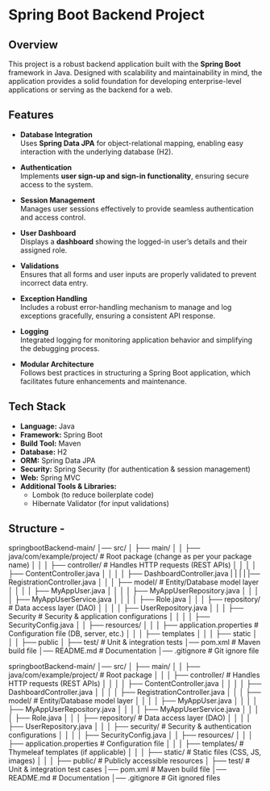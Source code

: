 # Spring Boot Backend Project

## Overview
This project is a robust backend application built with the **Spring Boot** framework in Java. Designed with scalability and maintainability in mind, the application provides a solid foundation for developing enterprise-level applications or serving as the backend for a web.

## Features
- **Database Integration**  
  Uses **Spring Data JPA** for object-relational mapping, enabling easy interaction with the underlying database (H2).

- **Authentication**  
  Implements **user sign-up and sign-in functionality**, ensuring secure access to the system.

- **Session Management**  
  Manages user sessions effectively to provide seamless authentication and access control.

- **User Dashboard**  
  Displays a **dashboard** showing the logged-in user’s details and their assigned role.

- **Validations**  
  Ensures that all forms and user inputs are properly validated to prevent incorrect data entry.

- **Exception Handling**  
  Includes a robust error-handling mechanism to manage and log exceptions gracefully, ensuring a consistent API response.

- **Logging**  
  Integrated logging for monitoring application behavior and simplifying the debugging process.

- **Modular Architecture**  
  Follows best practices in structuring a Spring Boot application, which facilitates future enhancements and maintenance.

## Tech Stack
- **Language:** Java 
- **Framework:** Spring Boot
- **Build Tool:** Maven
- **Database:**  H2 
- **ORM:** Spring Data JPA
- **Security:** Spring Security (for authentication & session management)
- **Web:** Spring MVC
- **Additional Tools & Libraries:** 
  - Lombok (to reduce boilerplate code)
  - Hibernate Validator (for input validations)

## Structure -
springbootBackend-main/
│── src/
│   ├── main/
│   │   ├── java/com/example/project/  # Root package (change as per your package name)
│   │   │   ├── controller/            # Handles HTTP requests (REST APIs)
│   │   │   │   ├── ContentController.java
│   │   │   │   ├── DashboardController.java
|   |   |   |   |── RegistrationController.java
│   │   │   ├── model/                   # Entity/Database model layer
│   │   │   │   ├── MyAppUser.java
│   │   │   │   ├── MyAppUserRepository.java
│   │   │   │   ├── MyAppUserService.java
│   │   │   │   ├── Role.java
│   │   │   ├── repository/             # Data access layer (DAO)
│   │   │   │   ├── UserRepository.java
│   │   │   ├── Security                  # Security & application configurations
│   │   │   │   ├── SecurityConfig.java
│   │   ├── resources/
│   │   │   ├── application.properties   # Configuration file (DB, server, etc.)
│   │   │   ├── templates
│   │   │   ├── static
│   │   │   ├── public
│   ├── test/                            # Unit & integration tests
│── pom.xml                              # Maven build file
│── README.md                            # Documentation
│── .gitignore                           # Git ignore file

springbootBackend-main/ │── src/ │ ├── main/ │ │ ├── java/com/example/project/ # Root package │ │ │ ├── controller/ # Handles HTTP requests (REST APIs) │ │ │ │ ├── ContentController.java │ │ │ │ ├── DashboardController.java │ │ │ │ ├── RegistrationController.java │ │ │ ├── model/ # Entity/Database model layer │ │ │ │ ├── MyAppUser.java │ │ │ │ ├── MyAppUserRepository.java │ │ │ │ ├── MyAppUserService.java │ │ │ │ ├── Role.java │ │ │ ├── repository/ # Data access layer (DAO) │ │ │ │ ├── UserRepository.java │ │ │ ├── security/ # Security & authentication configurations │ │ │ │ ├── SecurityConfig.java │ │ ├── resources/ │ │ │ ├── application.properties # Configuration file │ │ │ ├── templates/ # Thymeleaf templates (if applicable) │ │ │ ├── static/ # Static files (CSS, JS, images) │ │ │ ├── public/ # Publicly accessible resources │ ├── test/ # Unit & integration test cases │── pom.xml # Maven build file │── README.md # Documentation │── .gitignore # Git ignored files

